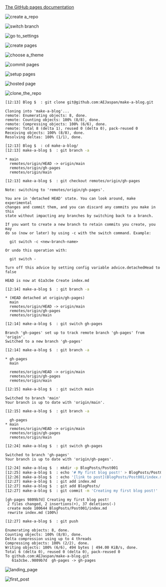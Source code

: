 [The GitHub pages documentation](https://pages.github.com/)


![create a_repo](./images/003/create_a_repo.png?raw=true)

![switch branch](./images/003/switch_branch.png)

![go to_settings](./images/003/go_to_settings.png)

![create pages](./images/003/create_pages.png)

![choose a_theme](./images/003/choose_a_theme.png)

![commit pages](./images/003/commit_pages.png)

![setup pages](./images/003/setup_pages.png)

![hosted page](./images/003/hosted_page.png)



![clone_the_repo](./images/003/clone_the_repo.png)

```bash
[12:13] Blog $  : git clone git@github.com:AEJaspan/make-a-blog.git
```
```text
Cloning into 'make-a-blog'...
remote: Enumerating objects: 8, done.
remote: Counting objects: 100% (8/8), done.
remote: Compressing objects: 100% (6/6), done.
remote: Total 8 (delta 1), reused 0 (delta 0), pack-reused 0
Receiving objects: 100% (8/8), done.
Resolving deltas: 100% (1/1), done.
```

```bash
[12:13] Blog $  : cd make-a-blog/
[12:13] make-a-blog $  : git branch -a
```

```text
* main
  remotes/origin/HEAD -> origin/main
  remotes/origin/gh-pages
  remotes/origin/main
```

```bash
[12:13] make-a-blog $  : git checkout remotes/origin/gh-pages
```

```text
Note: switching to 'remotes/origin/gh-pages'.

You are in 'detached HEAD' state. You can look around, make experimental
changes and commit them, and you can discard any commits you make in this
state without impacting any branches by switching back to a branch.

If you want to create a new branch to retain commits you create, you may
do so (now or later) by using -c with the switch command. Example:

  git switch -c <new-branch-name>

Or undo this operation with:

  git switch -

Turn off this advice by setting config variable advice.detachedHead to false

HEAD is now at 61a3cbe Create index.md
```

```bash
[12:14] make-a-blog $  : git branch -a
```

```text
* (HEAD detached at origin/gh-pages)
  main
  remotes/origin/HEAD -> origin/main
  remotes/origin/gh-pages
  remotes/origin/main
```

```bash
[12:14] make-a-blog $  : git switch gh-pages
```

```text
Branch 'gh-pages' set up to track remote branch 'gh-pages' from 'origin'.
Switched to a new branch 'gh-pages'
```

```bash
[12:14] make-a-blog $  : git branch -a
```

```text
* gh-pages
  main

  remotes/origin/HEAD -> origin/main
  remotes/origin/gh-pages
  remotes/origin/main
```

```bash
[12:15] make-a-blog $  : git switch main
```

```text
Switched to branch 'main'
Your branch is up to date with 'origin/main'.
```

```bash
[12:15] make-a-blog $  : git branch -a
```

```text
  gh-pages
* main
  remotes/origin/HEAD -> origin/main
  remotes/origin/gh-pages
  remotes/origin/main
```


```bash
[12:24] make-a-blog $  : git switch gh-pages
```

```text
Switched to branch 'gh-pages'
Your branch is up to date with 'origin/gh-pages'.
```

```bash
[12:24] make-a-blog $  : mkdir -p BlogPosts/Post001
[12:25] make-a-blog $  : echo '# My first blog post!' > BlogPosts/Post001/index.md
[12:26] make-a-blog $  : echo '[link to post](BlogPosts/Post001/index.md)' > index.md
[12:27] make-a-blog $  : git add index.md
[12:27] make-a-blog $  : git add BlogPosts/
[12:27] make-a-blog $  : git commit -m 'Creating my first blog post!'
```

```text
[gh-pages 9809b7d] Creating my first blog post!
 2 files changed, 2 insertions(+), 37 deletions(-)
 create mode 100644 BlogPosts/Post001/index.md
 rewrite index.md (100%)
```

```bash
[12:27] make-a-blog $  : git push
```

```text
Enumerating objects: 8, done.
Counting objects: 100% (8/8), done.
Delta compression using up to 4 threads
Compressing objects: 100% (2/2), done.
Writing objects: 100% (6/6), 494 bytes | 494.00 KiB/s, done.
Total 6 (delta 0), reused 0 (delta 0), pack-reused 0
To github.com:AEJaspan/make-a-blog.git
   61a3cbe..9809b7d  gh-pages -> gh-pages
```

![landing_page](/images/003/landing_page.png)

![first_post](/images/003/first_post.png)
